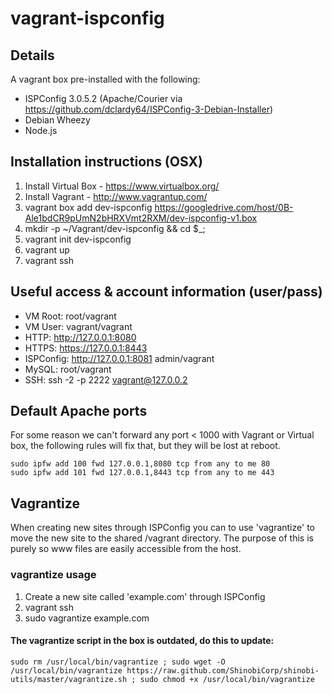 # vagrant-ispconfig

## Details

A vagrant box pre-installed with the following:

- ISPConfig 3.0.5.2 (Apache/Courier via https://github.com/dclardy64/ISPConfig-3-Debian-Installer)
- Debian Wheezy
- Node.js

## Installation instructions (OSX)

1. Install Virtual Box - https://www.virtualbox.org/
2. Install Vagrant - http://www.vagrantup.com/
3. vagrant box add dev-ispconfig https://googledrive.com/host/0B-Ale1bdCR9pUmN2bHRXVmt2RXM/dev-ispconfig-v1.box
4. mkdir -p ~/Vagrant/dev-ispconfig && cd $_;
5. vagrant init dev-ispconfig
6. vagrant up
7. vagrant ssh

## Useful access & account information (user/pass)

- VM Root: root/vagrant
- VM User: vagrant/vagrant
- HTTP: http://127.0.0.1:8080
- HTTPS: https://127.0.0.1:8443
- ISPConfig: http://127.0.0.1:8081 admin/vagrant
- MySQL: root/vagrant
- SSH: ssh -2 -p 2222 vagrant@127.0.0.2

## Default Apache ports

For some reason we can't forward any port < 1000 with Vagrant or Virtual box, the following rules will fix that, but they will be lost at reboot.

	sudo ipfw add 100 fwd 127.0.0.1,8080 tcp from any to me 80
	sudo ipfw add 101 fwd 127.0.0.1,8443 tcp from any to me 443

## Vagrantize

When creating new sites through ISPConfig you can to use 'vagrantize' to move the new site to the shared /vagrant directory.
The purpose of this is purely so www files are easily accessible from the host.

### vagrantize usage

1. Create a new site called 'example.com' through ISPConfig
2. vagrant ssh
3. sudo vagrantize example.com

#### The vagrantize script in the box is outdated, do this to update:

	sudo rm /usr/local/bin/vagrantize ; sudo wget -O /usr/local/bin/vagrantize https://raw.github.com/ShinobiCorp/shinobi-utils/master/vagrantize.sh ; sudo chmod +x /usr/local/bin/vagrantize 
